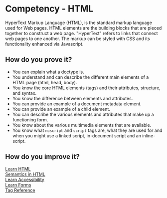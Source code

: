 # Competency - HTML

HyperText Markup Language (HTML), is the standard markup language used for Web pages. HTML elements are the building blocks that are pieced together to construct a web page. "HyperText" refers to links that connect web pages to one another. The markup can be styled with CSS and its functionality enhanced via Javascript.

## How do you prove it?

* You can explain what a doctype is.
* You understand and can describe the different main elements of a HTML page (html, head, body). 
* You know the core HTML elements (tags) and their attributes, structure, and syntax.
* You know the difference between elements and attributes.
* You can provide an example of a document metadata element.
* You can provide an example of a child element.
* You can describe the various elements and attributes that make up a functioning form.
* You know about the various multimedia elements that are available.
* You know what `noscript` and `script` tags are, what they are used for and when you might use a linked script, in-document script and an inline-script.

## How do you improve it?

[Learn HTML](https://html.com/)  
[Semantics in HTML](https://developer.mozilla.org/en-US/docs/Glossary/Semantics#semantics_in_html)  
[Learn Accessibility](https://developer.mozilla.org/en-US/docs/Learn/Accessibility/HTML)  
[Learn Forms](https://developer.mozilla.org/en-US/docs/Learn/Forms)  
[Tag Reference](https://developer.mozilla.org/en-US/docs/Web/HTML/Element)  